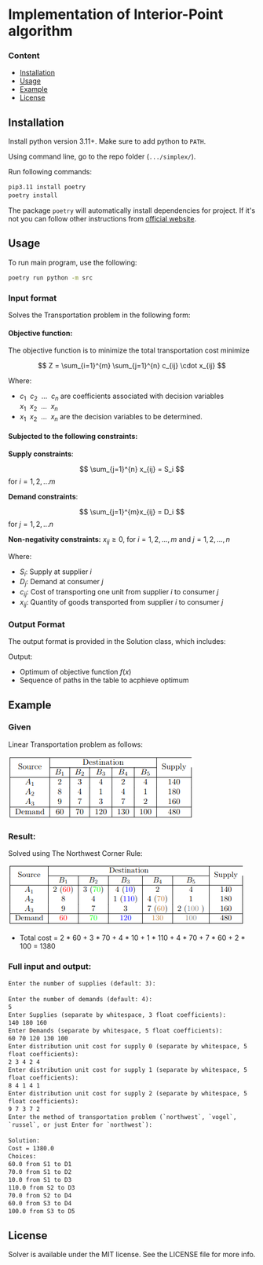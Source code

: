 # Implementation of Interior-Point algorithm

### Content

- [Installation](#installation)
- [Usage](#usage)
- [Example](#example)
- [License](#license)

## Installation

Install python version 3.11+. Make sure to add python to `PATH`.

Using command line, go to the repo folder (`.../simplex/`).

Run following commands:

```bash
pip3.11 install poetry
poetry install
```

The package `poetry` will automatically install dependencies for project. If it's not you can follow other instructions from [official website](https://python-poetry.org/docs/).

## Usage

To run main program, use the following:

```bash
poetry run python -m src
```

### Input format
Solves the Transportation problem in the following form:

#### Objective function:

The objective function is to minimize the total transportation cost minimize

$$
Z = \sum_{i=1}^{m} \sum_{j=1}^{n} c_{ij} \cdot x_{ij}
$$

Where:

- $c_1 \ \ c_2 \ \ ... \ \ c_n$ are coefficients associated with decision variables $x_1 \ \ x_2 \ \ ... \ \ x_n$
- $x_1 \ \ x_2 \ \ ... \ \ x_n$ are the decision variables to be determined.

#### Subjected to the following constraints:

**Supply constraints**:

$$
\sum_{j=1}^{n} x_{ij} = S_i
$$
for $i = 1, 2, ... m$

**Demand constraints**:

$$
\sum_{j=1}^{m}x_{ij} = D_i
$$
for $j = 1, 2, ... n$


**Non-negativity constraints:** $x_{ij} \geq 0$, for $i = 1, 2, ...,m$ and $j = 1, 2, ..., n$


Where:
- $S_i$: Supply at supplier $i$
- $D_j$:  Demand at consumer $j$
- $c_{ij}$: Cost of transporting one unit from supplier $i$ to consumer $j$
- $x_{ij}$: Quantity of goods transported from supplier $i$ to consumer $j$


### Output Format

The output format is provided in the Solution class, which includes:

Output:
- Optimum of objective function $f(x)$
- Sequence of paths in the table to acphieve optimum

## Example

### Given
Linear Transportation problem as follows:

![Alt text](img/image.png)
### Result:

Solved using The Northwest Corner Rule:

![Alt text](img/image2.png)
* Total cost = 2 * 60 + 3 * 70 + 4 * 10 + 1 * 110 + 4 * 70 + 7 * 60 + 2 * 100 = 1380

### Full input and output:
```
Enter the number of supplies (default: 3):

Enter the number of demands (default: 4):
5
Enter Supplies (separate by whitespace, 3 float coefficients):
140 180 160
Enter Demands (separate by whitespace, 5 float coefficients):
60 70 120 130 100
Enter distribution unit cost for supply 0 (separate by whitespace, 5 float coefficients):
2 3 4 2 4
Enter distribution unit cost for supply 1 (separate by whitespace, 5 float coefficients):
8 4 1 4 1
Enter distribution unit cost for supply 2 (separate by whitespace, 5 float coefficients):
9 7 3 7 2
Enter the method of transportation problem (`northwest`, `vogel`, `russel`, or just Enter for `northwest`):

Solution:
Cost = 1380.0
Choices:
60.0 from S1 to D1
70.0 from S1 to D2
10.0 from S1 to D3
110.0 from S2 to D3
70.0 from S2 to D4
60.0 from S3 to D4
100.0 from S3 to D5
```


## License

Solver is available under the MIT license. See the LICENSE file for more info.
